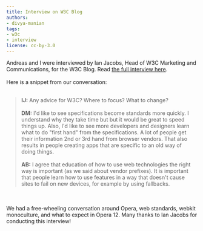 ```yaml
---
title: Interview on W3C Blog
authors:
- divya-manian
tags:
- w3c
- interview
license: cc-by-3.0
---
```

Andreas and I were interviewed by Ian Jacobs, Head of W3C Marketing and Communications, for the W3C Blog. Read <a href="http://www.w3.org/QA/2012/02/interview_opera_on_the_web_of.html" target="_blank">the full interview here</a>.<br/><br/>Here is a snippet from our conversation:<br/><br/><blockquote class="bbquote"><p><strong>IJ:</strong> Any advice for W3C? Where to focus? What to change? <br/><br/><strong>DM:</strong> I&#39;d like to see specifications become standards more quickly. I understand why they take time but but it would be great to speed things up. Also, I&#39;d like to see more developers and designers learn what to do &quot;first hand&quot; from the specifications. A lot of people get their information 2nd or 3rd hand from browser vendors. That also results in people creating apps that are specific to an old way of doing things. <br/><br/><strong>AB:</strong> I agree that education of how to use web technologies the right way is important (as we said about vendor prefixes). It is important that people learn how to use features in a way that doesn&#39;t cause sites to fail on new devices, for example by using fallbacks.</p></blockquote><br/><br/>We had a free-wheeling conversation around Opera, web standards, webkit monoculture, and what to expect in Opera 12.  Many thanks to Ian Jacobs for conducting this interview!
